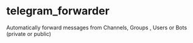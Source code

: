 # telegram_forwarder
Automatically forward messages from Channels, Groups , Users or Bots (private or public)
